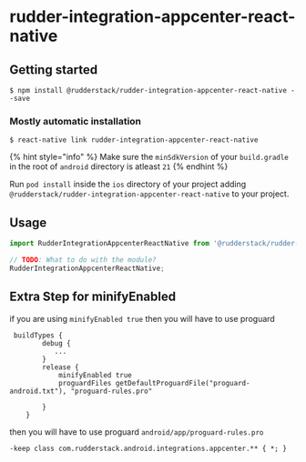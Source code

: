 # rudder-integration-appcenter-react-native

## Getting started

`$ npm install @rudderstack/rudder-integration-appcenter-react-native --save`

### Mostly automatic installation

`$ react-native link rudder-integration-appcenter-react-native`


{% hint style="info" %}
  Make sure the `minSdkVersion` of your `build.gradle` in the root of `android` directory is atleast `21`
{% endhint %}

Run `pod install` inside the `ios` directory of your project adding `@rudderstack/rudder-integration-appcenter-react-native` to your project.


## Usage
```javascript
import RudderIntegrationAppcenterReactNative from '@rudderstack/rudder-integration-appcenter-react-native';

// TODO: What to do with the module?
RudderIntegrationAppcenterReactNative;
```

## Extra Step for minifyEnabled 

if you are using `minifyEnabled true` then you will have to use proguard

```
 buildTypes {
        debug {
           ...
        }
        release {
            minifyEnabled true
            proguardFiles getDefaultProguardFile("proguard-android.txt"), "proguard-rules.pro"
           
        }
    }
```


then you will have to use proguard `android/app/proguard-rules.pro`
```
-keep class com.rudderstack.android.integrations.appcenter.** { *; }
```

